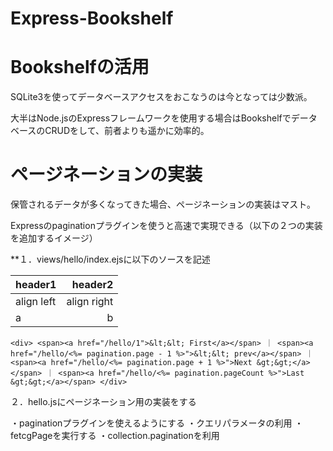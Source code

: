 # Express-Bookshelf

# Bookshelfの活用

SQLite3を使ってデータベースアクセスをおこなうのは今となっては少数派。

大半はNode.jsのExpressフレームワークを使用する場合はBookshelfでデータベースのCRUDをして、前者よりも遥かに効率的。

# ページネーションの実装

保管されるデータが多くなってきた場合、ページネーションの実装はマスト。

Expressのpaginationプラグインを使うと高速で実現できる（以下の２つの実装を追加するイメージ）

**１．views/hello/index.ejsに以下のソースを記述

|header1|header2|
|:--|--:|
|align left|align right|
|a|b|


`
      <div>
                <span><a href="/hello/1">&lt;&lt; First</a></span>
                ｜
                <span><a href="/hello/<%= pagination.page - 1 %>">&lt;&lt; prev</a></span>
                ｜
                <span><a href="/hello/<%= pagination.page + 1 %>">Next &gt;&gt;</a></span>
                ｜
                <span><a href="/hello/<%= pagination.pageCount %>">Last &gt;&gt;</a></span>
            </div>
`

２．hello.jsにページネーション用の実装をする

・paginationプラグインを使えるようにする
・クエリパラメータの利用
・fetcgPageを実行する
・collection.paginationを利用

